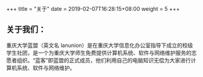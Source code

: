 +++
title = "关于"
date =  2019-02-07T16:28:15+08:00
weight = 5
+++
## 关于我们：
重庆大学蓝盟（英文名 lanunion）是在重庆大学信息化办公室指导下成立的校级学生社团，是一个为重庆大学师生免费提供计算机系统、软件与网络维护服务的志愿者组织。“蓝客”即蓝盟的正式成员，他们利用自己的电脑知识无偿为大家进行计算机系统、软件与网络维护。
